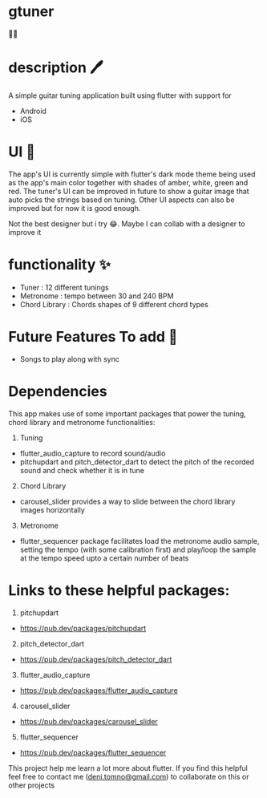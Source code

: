 # gtuner
🎸🎸

# description 🖊️
A simple guitar tuning application built using flutter with support for 
- Android
- iOS

# UI 🎨
The app's UI is currently simple with flutter's dark mode theme being used
as the app's main color together with shades of amber, white, green and red.
The tuner's UI can be improved in future to show a guitar image that auto picks the strings
based on tuning. Other UI aspects can also be improved but for now it is good enough.

Not the best designer but i try 😂. Maybe I can collab with a designer to improve it 

# functionality ✨
- Tuner : 12 different tunings
- Metronome : tempo between 30 and 240 BPM
- Chord Library : Chords shapes of 9 different chord types

# Future Features To add 📔
- Songs to play along with sync

# Dependencies 
This app makes use of some important packages that power the tuning, chord library and metronome functionalities:

1. Tuning
- flutter_audio_capture to record sound/audio 
- pitchupdart and pitch_detector_dart to detect the pitch of the recorded sound and check whether it is in tune

2. Chord Library
- carousel_slider provides a way to slide between the chord library images horizontally

3. Metronome
- flutter_sequencer package facilitates load the metronome audio sample, setting the tempo (with some calibration first) and play/loop the sample at the tempo speed upto a certain number of beats

# Links to these helpful packages:
1. pitchupdart 
- https://pub.dev/packages/pitchupdart

2. pitch_detector_dart 
- https://pub.dev/packages/pitch_detector_dart

3. flutter_audio_capture 
- https://pub.dev/packages/flutter_audio_capture

4. carousel_slider 
- https://pub.dev/packages/carousel_slider

5. flutter_sequencer 
- https://pub.dev/packages/flutter_sequencer

This project help me learn a lot more about flutter. If you find this helpful feel 
free to contact me (deni.tomno@gmail.com) to collaborate on this or other projects





